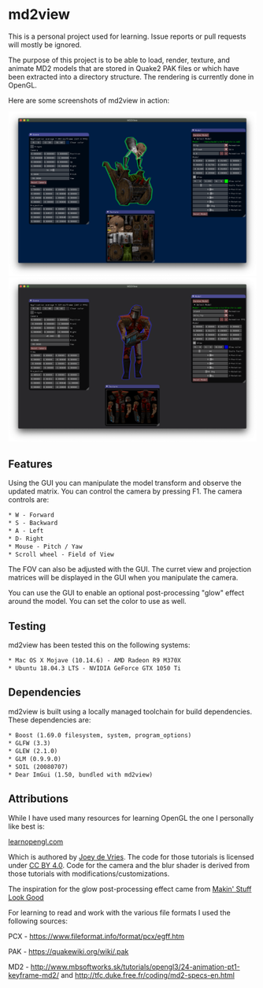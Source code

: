 # md2view
This is a personal project used for learning. Issue reports or pull requests will mostly be ignored.

The purpose of this project is to be able to load, render, texture, and animate
MD2 models that are stored in Quake2 PAK files or which have been extracted into
a directory structure. The rendering is currently done in OpenGL.

Here are some screenshots of md2view in action:

![Example 1](docs/screenshot1.png)
![Example 2](docs/screenshot2.png)

## Features

Using the GUI you can manipulate the model transform and observe the updated matrix.
You can control the camera by pressing F1. The camera controls are:

    * W - Forward
    * S - Backward
    * A - Left
    * D- Right
    * Mouse - Pitch / Yaw
    * Scroll wheel - Field of View

The FOV can also be adjusted with the GUI. The curret view and projection matrices
will be displayed in the GUI when you manipulate the camera.

You can use the GUI to enable an optional post-processing "glow" effect around the
model. You can set the color to use as well.

## Testing

md2view has been tested this on the following systems:

    * Mac OS X Mojave (10.14.6) - AMD Radeon R9 M370X
    * Ubuntu 18.04.3 LTS - NVIDIA GeForce GTX 1050 Ti

## Dependencies

md2view is built using a locally managed toolchain for build dependencies. These dependencies are:

    * Boost (1.69.0 filesystem, system, program_options)
    * GLFW (3.3)
    * GLEW (2.1.0)
    * GLM (0.9.9.0)
    * SOIL (20080707)
    * Dear ImGui (1.50, bundled with md2view)

## Attributions

While I have used many resources for learning OpenGL the one I personally like best is:

[learnopengl.com](https://www.learnopengl.com)

Which is authored by [Joey de Vries](https://twitter.com/JoeyDeVriez).
The code for those tutorials is licensed under [CC BY 4.0](https://creativecommons.org/licenses/by-nc/4.0/legalcode).
Code for the camera and the blur shader is derived from those tutorials with modifications/customizations.

The inspiration for the glow post-processing effect came from [Makin' Stuff Look Good](https://www.youtube.com/watch?v=SMLbbi8oaO8)

For learning to read and work with the various file formats I used the following sources:

PCX - <https://www.fileformat.info/format/pcx/egff.htm>

PAK - <https://quakewiki.org/wiki/.pak>

MD2 - <http://www.mbsoftworks.sk/tutorials/opengl3/24-animation-pt1-keyframe-md2/> and <http://tfc.duke.free.fr/coding/md2-specs-en.html>
